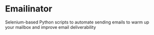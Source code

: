 # Emailinator
Selenium-based Python scripts to automate sending emails to warm up your mailbox and improve email deliverability

